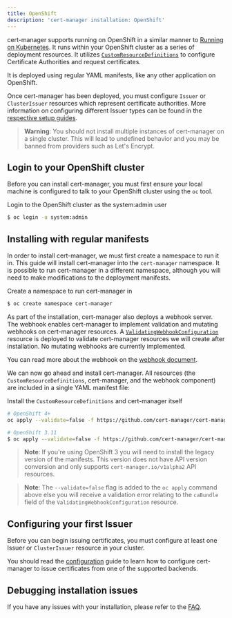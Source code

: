 ```yaml
---
title: OpenShift
description: 'cert-manager installation: OpenShift'
---
```


cert-manager supports running on OpenShift in a similar manner to [Running on
Kubernetes](./kubernetes.md).  It runs within your OpenShift cluster as a series
of deployment resources. It utilizes
[`CustomResourceDefinitions`](https://kubernetes.io/docs/concepts/extend-kubernetes/api-extension/custom-resources)
to configure Certificate Authorities and request certificates.

It is deployed using regular YAML manifests, like any other application on
OpenShift.

Once cert-manager has been deployed, you must configure `Issuer` or `ClusterIssuer`
resources which represent certificate authorities.
More information on configuring different Issuer types can be found in the
[respective setup guides](../configuration/README.md).

> **Warning**: You should not install multiple instances of cert-manager on a
> single cluster. This will lead to undefined behavior and you may be banned
> from providers such as Let's Encrypt.

## Login to your OpenShift cluster

Before you can install cert-manager, you must first ensure your local machine
is configured to talk to your OpenShift cluster using the `oc` tool.

Login to the OpenShift cluster as the system:admin user
```bash
$ oc login -u system:admin
```

## Installing with regular manifests

In order to install cert-manager, we must first create a namespace to run it
in. This guide will install cert-manager into the `cert-manager`
namespace. It is possible to run cert-manager in a different namespace,
although you will need to make modifications to the deployment manifests.

Create a namespace to run cert-manager in
```bash
$ oc create namespace cert-manager
```

As part of the installation, cert-manager also deploys a webhook server.  The
webhook enables cert-manager to implement validation and mutating webhooks on
cert-manager resources. A
[`ValidatingWebhookConfiguration`](https://kubernetes.io/docs/reference/access-authn-authz/extensible-admission-controllers)
resource is deployed to validate cert-manager resources we will create after
installation.  No mutating webhooks are currently implemented.

You can read more about the webhook on the [webhook
document](../concepts/webhook.md).

We can now go ahead and install cert-manager. All resources
(the `CustomResourceDefinitions`, cert-manager, and the webhook component)
are included in a single YAML manifest file:

Install the `CustomResourceDefinitions` and cert-manager itself
```bash
# OpenShift 4+
oc apply --validate=false -f https://github.com/cert-manager/cert-manager/releases/download/v0.14.1/cert-manager.yaml

# OpenShift 3.11
$ oc apply --validate=false -f https://github.com/cert-manager/cert-manager/releases/download/v0.14.1/cert-manager-legacy.yaml
```

> **Note**: If you're using OpenShift 3 you will need to install the legacy version of the manifests.
> This version does not have API version conversion and only supports `cert-manager.io/v1alpha2` API resources. 

> **Note**: The `--validate=false` flag is added to the `oc apply` command
> above else you will receive a validation error relating to the `caBundle`
> field of the `ValidatingWebhookConfiguration` resource.

## Configuring your first Issuer

Before you can begin issuing certificates, you must configure at least one
Issuer or `ClusterIssuer` resource in your cluster.

You should read the [configuration](../configuration/README.md) guide to
learn how to configure cert-manager to issue certificates from one of the
supported backends.

## Debugging installation issues

If you have any issues with your installation, please refer to the
[FAQ](../faq/README.md).
